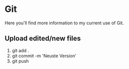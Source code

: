 # Git

Here you'll find more information to my current use of Git.

## Upload edited/new files
1. git add .
2. git commit -m 'Neuste Version'
3. git push
